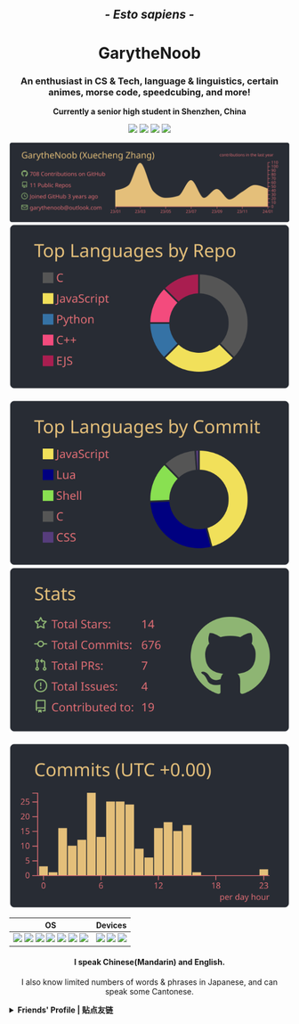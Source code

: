 
<h2 align="center"><i>- Esto sapiens -</i></h2>
<h1 align="center">GarytheNoob</h1>
<h3 align="center">An enthusiast in CS & Tech, language & linguistics, certain animes, morse code, 
    speedcubing, and more!</h4>
<p align="center"><b>Currently a senior high student in Shenzhen, China</b></p>

<div align="center">

[![](https://img.shields.io/badge/GitHub-GarytheNoob-blue?style=flat-square&logo=GitHub)](https://github.com/GarytheNoob)
[![](https://img.shields.io/badge/Email-outlook.com-blue?style=flat-square&logo=microsoftoutlook)](mailto:garythenoob@outlook.com)
[![](https://img.shields.io/github/stars/garythenoob?affiliations=OWNER&logo=github&style=flat-square)](https://github.com/GarytheNoob)
[![](https://img.shields.io/website?down_color=lightgrey&down_message=Broken&label=My%20Blog&logo=hexo&logoColor=white&up_color=brightgreen&up_message=Online&url=https%3A%2F%2Fgarythenoob.github.io&style=flat-square)](https://garythenoob.github.io)
</div>

<div align="center">
    <picture>
        <source media="(prefers-color-scheme: dark)" srcset="https://raw.githubusercontent.com/GarytheNoob/profile-summary-cards/master/profile-summary-card-output/onedark/0-profile-details.svg">
        <source media="(prefers-color-scheme: light)" srcset="https://raw.githubusercontent.com/GarytheNoob/profile-summary-cards/master/profile-summary-card-output/graywhite/0-profile-details.svg">
        <img alt="Shows profile details in different color schemes." src="https://raw.githubusercontent.com/GarytheNoob/profile-summary-cards/master/profile-summary-card-output/onedark/0-profile-details.svg">
    </picture>
</div>

<div align="center">
    <picture>
        <source media="(prefers-color-scheme: dark)" srcset="https://raw.githubusercontent.com/GarytheNoob/profile-summary-cards/master/profile-summary-card-output/onedark/1-repos-per-language.svg">
        <source media="(prefers-color-scheme: light)" srcset="https://raw.githubusercontent.com/GarytheNoob/profile-summary-cards/master/profile-summary-card-output/graywhite/1-repos-per-language.svg">
        <img alt="Shows the number of repositories per language in different color schemes." src="https://raw.githubusercontent.com/GarytheNoob/profile-summary-cards/master/profile-summary-card-output/onedark/1-repos-per-language.svg">
    </picture>
    &hairsp;&hairsp;&hairsp;&hairsp;&hairsp;&hairsp;
    <picture>
        <source media="(prefers-color-scheme: dark)" srcset="https://raw.githubusercontent.com/GarytheNoob/profile-summary-cards/master/profile-summary-card-output/onedark/2-most-commit-language.svg">
        <source media="(prefers-color-scheme: light)" srcset="https://raw.githubusercontent.com/GarytheNoob/profile-summary-cards/master/profile-summary-card-output/graywhite/2-most-commit-language.svg">
        <img alt="Shows the most committed language in different color schemes." src="https://raw.githubusercontent.com/GarytheNoob/profile-summary-cards/master/profile-summary-card-output/onedark/2-most-commit-language.svg">
    </picture>
</div>

<div align="center">
    <picture>
        <source media="(prefers-color-scheme: dark)" srcset="https://raw.githubusercontent.com/GarytheNoob/profile-summary-cards/master/profile-summary-card-output/onedark/3-stats.svg">
        <source media="(prefers-color-scheme: light)" srcset="https://raw.githubusercontent.com/GarytheNoob/profile-summary-cards/master/profile-summary-card-output/graywhite/3-stats.svg">
        <img alt="Shows the number of repositories per language in different color schemes." src="https://raw.githubusercontent.com/GarytheNoob/profile-summary-cards/master/profile-summary-card-output/onedark/3-stats.svg">
    </picture>
    &hairsp;&hairsp;&hairsp;&hairsp;&hairsp;&hairsp;
    <picture>
        <source media="(prefers-color-scheme: dark)" srcset="https://raw.githubusercontent.com/GarytheNoob/profile-summary-cards/master/profile-summary-card-output/onedark/4-productive-time.svg">
        <source media="(prefers-color-scheme: light)" srcset="https://raw.githubusercontent.com/GarytheNoob/profile-summary-cards/master/profile-summary-card-output/graywhite/4-productive-time.svg">
        <img alt="Shows the most committed language in different color schemes." src="https://raw.githubusercontent.com/GarytheNoob/profile-summary-cards/master/profile-summary-card-output/onedark/4-productive-time.svg">
    </picture>
</div>

|OS|Devices|
|-|-|
|![](https://img.shields.io/badge/Linux-Arch-1793d1?style=flat&logo=archlinux&logoColor=white) [![](https://img.shields.io/badge/Editor-NeoVim-57A143?style=flat-square&logo=neovim&logoColor=white)](https://github.com/garythenoob/nvim-profile) [![](https://img.shields.io/badge/Windows_Manager-bspwm-2e2e2e?style=flat-square&logo=bspwm&logoColor=white)](https://github.com/garythenoob/dwm-profile) ![](https://img.shields.io/badge/Desktop_Environment-KDE_Plasma-1d99f3?style=flat-square&logo=kde&logoColor=white) ![](https://img.shields.io/badge/Shell-ZSH-f15a24?style=flat-square) [![](https://img.shields.io/badge/Terminal-st-1177AA?style=flat-square&logo=suckless&logoColor=white)](https://github.com/garythenoob/st-profile) ![](https://img.shields.io/badge/Terminal-Alacritty-F46D01?style=flat-square&logo=alacritty&logoColor=white)| ![](https://img.shields.io/badge/Dell-G15_9920-007DB8?style=flat-square&logo=dell) ![](https://img.shields.io/badge/Redmi-K50_Pro-FF6900?style=flat-square&logo=xiaomi&logoColor=white) ![](https://img.shields.io/badge/iPad-Air_4-white?style=flat-square&logo=apple&logoColor=white)|

<h4 align="center">I speak Chinese(Mandarin) and English.</h4>    
<p align="center">I also know limited numbers of words & phrases in Japanese, and can speak some Cantonese.</p>

<details><summary><b>Friends' Profile | 贴点友链</b></summary>

[![](https://img.shields.io/badge/GitHub%20-66Leo66-blue?style=flat-square&logo=GitHub)](https://github.com/66Leo66)
</details>

